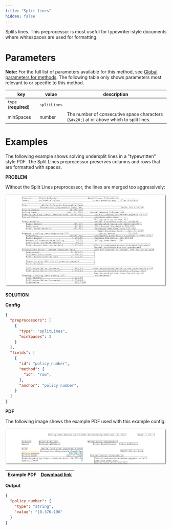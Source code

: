 ```yaml
---
title: "Split lines"
hidden: false
---
```


Splits lines. This preprocessor is most useful for typewriter-style documents where whitespaces are used for formatting. 

Parameters
====

**Note:** For the full list of parameters available for this method, see [Global parameters for methods](doc:method#global-parameters-for-methods). The following table only shows parameters most relevant to or specific to this method.

| key                   | value        | description                                                  |
| --------------------- | ------------ | ------------------------------------------------------------ |
| `type` (**required**) | `splitLines` |                                                              |
| minSpaces             | number       | The number of consecutive space characters (`&#x20;`) at or above which to split lines. |

Examples
====

The following example shows solving undersplit lines in a "typewritten" style PDF. The Split Lines preprocessor preserves columns and rows that are formatted with spaces.

**PROBLEM**

Without the Split Lines preprocessor, the lines are merged too aggressively:

![Click to enlarge](https://raw.githubusercontent.com/sensible-hq/sensible-docs/main/readme-sync/assets/v0/images/final/split_lines_2.png)

**SOLUTION**

**Config**

```json
{
  "preprocessors": [
    {
      "type": "splitLines",
      "minSpaces": 3
    }
  ],
  "fields": [
    {
      "id": "policy_number",
      "method": {
        "id": "row",
      },
      "anchor": "policy number",
    }
  ]
}
```

**PDF**

The following image shows the example PDF used with this example config:

![Click to enlarge](https://raw.githubusercontent.com/sensible-hq/sensible-docs/main/readme-sync/assets/v0/images/final/split_lines.png)

| Example PDF | [Download link](https://raw.githubusercontent.com/sensible-hq/sensible-docs/main/readme-sync/assets/v0/pdfs/split_lines.pdf) |
| --------------------------- | ------------------------------------------------------------ |

**Output**

```json
{
  "policy_number": {
    "type": "string",
    "value": "18-376-190"
  }
}
```

